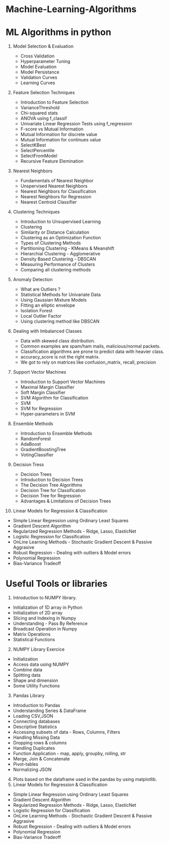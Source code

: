 # Machine-Learning-Algorithms


# ML Algorithms in python
1. Model Selection & Evaluation
   * Cross Validation
   * Hyperparameter Tuning
   * Model Evaluation
   * Model Persistance
   * Validation Curves
   * Learning Curves

2. Feature Selection Techniques
   * Introduction to Feature Selection
   * VarianceThreshold
   * Chi-squared stats
   * ANOVA using f_classif
   * Univariate Linear Regression Tests using f_regression
   * F-score vs Mutual Information
   * Mutual Information for discrete value
   * Mutual Information for continues value
   * SelectKBest
   * SelectPercentile
   * SelectFromModel
   * Recursive Feature Elemination

3. Nearest Neighbors
   * Fundamentals of Nearest Neighbor
   * Unspervised Nearest Neighbors
   * Nearest Neighbors for Classification
   * Nearest Neighbors for Regression
   * Nearest Centroid Classifier

4. Clustering Techniques
   * Introduction to Unsupervised Learning
   * Clustering
   * Similarity or Distance Calculation
   * Clustering as an Optimization Function
   * Types of Clustering Methods
   * Partitioning Clustering - KMeans & Meanshift
   * Hierarchial Clustering - Agglomerative
   * Density Based Clustering - DBSCAN
   * Measuring Performance of Clusters
   * Comparing all clustering methods

5. Anomaly Detection
   * What are Outliers ?
   * Statistical Methods for Univariate Data
   * Using Gaussian Mixture Models
   * Fitting an elliptic envelope
   * Isolation Forest
   * Local Outlier Factor
   * Using clustering method like DBSCAN

6. Dealing with Imbalanced Classes
   * Data with skewed class distribution.
   * Common examples are spam/ham mails, malicious/normal packets.
   * Classification algorithms are prone to predict data with heavier class.
   * accuracy_score is not the right matrix.
   * We got to rely on matrices like confusion_matrix, recall, precision

7. Support Vector Machines
   * Introduction to Support Vector Machines
   * Maximal Margin Classifier
   * Soft Margin Classifier
   * SVM Algorithm for Classification
   * SVM 
   * SVM for Regression
   * Hyper-parameters in SVM

8. Ensemble Methods
   * Introduction to Ensemble Methods 
   * RandomForest
   * AdaBoost 
   * GradientBoostingTree 
   * VotingClassifier

9. Decision Tress
   * Decision Trees
   * Introduction to Decision Trees
   * The Decision Tree Algorithms
   * Decision Tree for Classification
   * Decision Tree for Regression
   * Advantages & Limitations of Decision Trees

10. Linear Models for Regression & Classification
   * Simple Linear Regression using Ordinary Least Squares
   * Gradient Descent Algorithm
   * Regularized Regression Methods - Ridge, Lasso, ElasticNet
   * Logistic Regression for Classification
   * OnLine Learning Methods - Stochastic Gradient Descent & Passive Aggrasive
   * Robust Regression - Dealing with outliers & Model errors
   * Polynomial Regression
   * Bias-Variance Tradeoff










# Useful Tools or libraries

1. Introduction to NUMPY library.
  * Initialization of 1D array in Python
  * Initialization of 2D array
  * Slicing and Indexing in Numpy
  * Understanding - Pass By Reference
  * Broadcast Operation in Numpy
  * Matrix Operations
  * Statistical Functions
2. NUMPY Library Exercice
  * Initialization
  * Access data using NUMPY
  * Combine data
  * Splitting data
  * Shape and dimension
  * Some Utility Functions
3. Pandas Library
  * Introduction to Pandas
  * Understanding Series & DataFrame
  * Loading CSV,JSON
  * Connecting databases
  * Descriptive Statistics
  * Accessing subsets of data - Rows, Columns, Filters
  * Handling Missing Data
  * Dropping rows & columns
  * Handling Duplicates
  * Function Application - map, apply, groupby, rolling, str
  * Merge, Join & Concatenate
  * Pivot-tables
  * Normalizing JSON
4. Plots based on the dataframe used in the pandas by using matplotlib.
5. Linear Models for Regression & Classification
  * Simple Linear Regression using Ordinary Least Squares
  * Gradient Descent Algorithm
  * Regularized Regression Methods - Ridge, Lasso, ElasticNet
  * Logistic Regression for Classification
  * OnLine Learning Methods - Stochastic Gradient Descent & Passive Aggrasive
  * Robust Regression - Dealing with outliers & Model errors
  * Polynomial Regression
  * Bias-Variance Tradeoff
